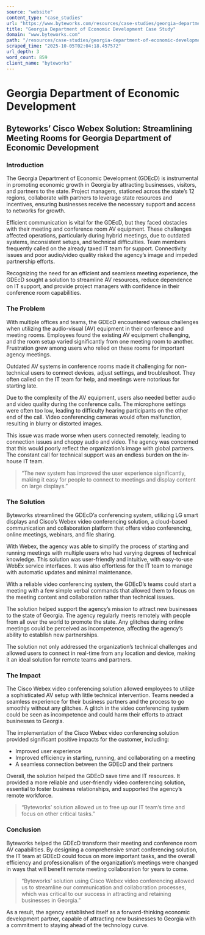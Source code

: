```yaml
---
source: "website"
content_type: "case_studies"
url: "https://www.byteworks.com/resources/case-studies/georgia-department-of-economic-development/"
title: "Georgia Department of Economic Development Case Study"
domain: "www.byteworks.com"
path: "/resources/case-studies/georgia-department-of-economic-development/"
scraped_time: "2025-10-05T02:04:18.457572"
url_depth: 3
word_count: 859
client_name: "byteworks"
---
```


# Georgia Department of Economic Development

## **Byteworks’ Cisco Webex Solution: Streamlining Meeting Rooms for Georgia Department of Economic Development**

### Introduction

The Georgia Department of Economic Development (GDEcD) is instrumental in promoting economic growth in Georgia by attracting businesses, visitors, and partners to the state. Project managers, stationed across the state’s 12 regions, collaborate with partners to leverage state resources and incentives, ensuring businesses receive the necessary support and access to networks for growth.

Efficient communication is vital for the GDEcD, but they faced obstacles with their meeting and conference room AV equipment. These challenges affected operations, particularly during hybrid meetings, due to outdated systems, inconsistent setups, and technical difficulties. Team members frequently called on the already taxed IT team for support. Connectivity issues and poor audio/video quality risked the agency’s image and impeded partnership efforts.

Recognizing the need for an efficient and seamless meeting experience, the GDEcD sought a solution to streamline AV resources, reduce dependence on IT support, and provide project managers with confidence in their conference room capabilities.

### The Problem

With multiple offices and teams, the GDEcD encountered various challenges when utilizing the audio-visual (AV) equipment in their conference and meeting rooms. Employees found the existing AV equipment challenging, and the room setup varied significantly from one meeting room to another. Frustration grew among users who relied on these rooms for important agency meetings.

Outdated AV systems in conference rooms made it challenging for non-technical users to connect devices, adjust settings, and troubleshoot. They often called on the IT team for help, and meetings were notorious for starting late.

Due to the complexity of the AV equipment, users also needed better audio and video quality during the conference calls. The microphone settings were often too low, leading to difficulty hearing participants on the other end of the call. Video conferencing cameras would often malfunction, resulting in blurry or distorted images.

This issue was made worse when users connected remotely, leading to connection issues and choppy audio and video. The agency was concerned that this would poorly reflect the organization’s image with global partners. The constant call for technical support was an endless burden on the in-house IT team.

> “The new system has improved the user experience significantly, making it easy for people to connect to meetings and display content on large displays.”

### The Solution

Byteworks streamlined the GDEcD’a conferencing system, utilizing LG smart displays and Cisco’s Webex video conferencing solution, a cloud-based communication and collaboration platform that offers video conferencing, online meetings, webinars, and file sharing.

With Webex, the agency was able to simplify the process of starting and running meetings with multiple users who had varying degrees of technical knowledge. This solution was user-friendly and intuitive, with easy-to-use WebEx service interfaces. It was also effortless for the IT team to manage with automatic updates and minimal maintenance.

With a reliable video conferencing system, the GDEcD’s teams could start a meeting with a few simple verbal commands that allowed them to focus on the meeting content and collaboration rather than technical issues.

The solution helped support the agency’s mission to attract new businesses to the state of Georgia. The agency regularly meets remotely with people from all over the world to promote the state. Any glitches during online meetings could be perceived as incompetence, affecting the agency’s ability to establish new partnerships.

The solution not only addressed the organization’s technical challenges and allowed users to connect in real-time from any location and device, making it an ideal solution for remote teams and partners.

### The Impact

The Cisco Webex video conferencing solution allowed employees to utilize a sophisticated AV setup with little technical intervention. Teams needed a seamless experience for their business partners and the process to go smoothly without any glitches. A glitch in the video conferencing system could be seen as incompetence and could harm their efforts to attract businesses to Georgia.

The implementation of the Cisco Webex video conferencing solution provided significant positive impacts for the customer, including:

*   Improved user experience
*   Improved efficiency in starting, running, and collaborating on a meeting
*   A seamless connection between the GDEcD and their partners

Overall, the solution helped the GDEcD save time and IT resources. It provided a more reliable and user-friendly video conferencing solution, essential to foster business relationships, and supported the agency’s remote workforce.

> “Byteworks’ solution allowed us to free up our IT team’s time and focus on other critical tasks.”

### Conclusion

Byteworks helped the GDEcD transform their meeting and conference room AV capabilities. By designing a comprehensive smart conferencing solution, the IT team at GDEcD could focus on more important tasks, and the overall efficiency and professionalism of the organization’s meetings were changed in ways that will benefit remote meeting collaboration for years to come.

> “Byteworks’ solution using Cisco Webex video conferencing allowed us to streamline our communication and collaboration processes, which was critical to our success in attracting and retaining businesses in Georgia.”

As a result, the agency established itself as a forward-thinking economic development partner, capable of attracting new businesses to Georgia with a commitment to staying ahead of the technology curve.